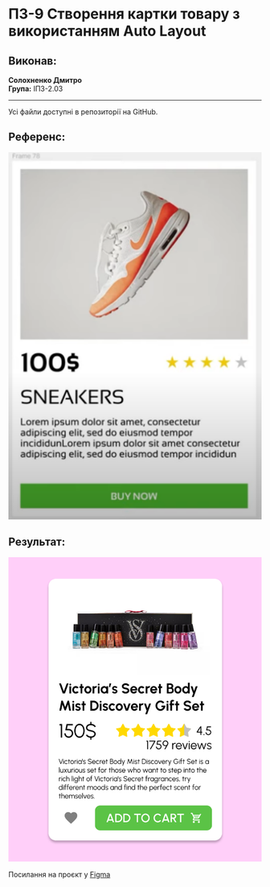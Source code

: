 # ПЗ-9 Створення картки товару з використанням Auto Layout

## Виконав:
**Солохненко Дмитро**  
**Група:** ІПЗ-2.03

---
Усі файли доступні в репозиторії на GitHub.

## Референс:
![1](https://github.com/nadyavozna/UX-UI-N.Vozna/blob/main/workshop_9/Reference.svg)

## Результат:
![2](https://github.com/nadyavozna/UX-UI-N.Vozna/blob/main/workshop_9/Frame.svg)


Посилання на проєкт у [Figma](https://www.figma.com/design/3V5konQLEReujM4RufL6mb/9?node-id=1-3&t=wVXwc9q6XBYhXrFt-1)
